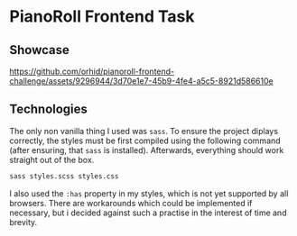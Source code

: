 # PianoRoll Frontend Task

## Showcase
https://github.com/orhid/pianoroll-frontend-challenge/assets/9296944/3d70e1e7-45b9-4fe4-a5c5-8921d586610e

## Technologies
The only non vanilla thing I used was `sass`. To ensure the project diplays correctly, the styles must be first compiled using the following command (after ensuring, that `sass` is installed). Afterwards, everything should work straight out of the box.

```bash
sass styles.scss styles.css
```

I also used the `:has` property in my styles, which is not yet supported by all browsers. There are workarounds which could be implemented if necessary, but i decided against such a practise in the interest of time and brevity.
